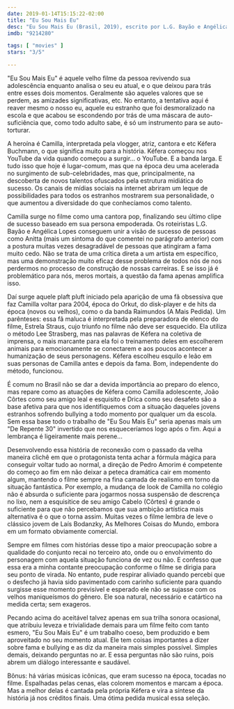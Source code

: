 ```yaml
---
date: 2019-01-14T15:15:22-02:00
title: "Eu Sou Mais Eu"
desc: "Eu Sou Mais Eu (Brasil, 2019), escrito por L.G. Bayão e Angélica Lopes, dirigido por Pedro Amorim, com Kéfera Buchmann como Camilla, Giovanna Lancellotti como Drica, João Côrtes como Cabeça. Crítica escrita para o site CinemAqui."
imdb: "9214280"

tags: [ "movies" ]
stars: "3/5"

---
```

"Eu Sou Mais Eu" é aquele velho filme da pessoa revivendo sua adolescência enquanto analisa o seu eu atual, e o que deixou para trás entre esses dois momentos. Geralmente são aqueles valores que se perdem, as amizades significativas, etc. No entanto, a tentativa aqui é reaver mesmo o nosso eu, aquele eu estranho que foi desmoralizado na escola e que acabou se escondendo por trás de uma máscara de auto-suficiência que, como todo adulto sabe, é só um instrumento para se auto-torturar.

A heroína é Camilla, interpretada pela vlogger, atriz, cantora e etc Kéfera Buchmann, o que significa muito para a história. Kéfera começou nos YouTube da vida quando começou a surgir... o YouTube. E a banda larga. E tudo isso que hoje é lugar-comum, mas que na época deu uma acelerada no surgimento de sub-celebridades, mas que, principalmente, na descoberta de novos talentos ofuscados pela estrutura midiática do sucesso. Os canais de mídias sociais na internet abriram um leque de possibilidades para todos os estranhos mostrarem sua personalidade, o que aumentou a diversidade do que conhecíamos como talento.

Camilla surge no filme como uma cantora pop, finalizando seu último clipe de sucesso baseado em sua persona empoderada. Os roteiristas L.G. Bayão e Angélica Lopes conseguem unir a visão de sucesso de pessoas como Anitta (mais um sintoma do que comentei no parágrafo anterior) com a postura muitas vezes desagradável de pessoas que atingiram a fama muito cedo. Não se trata de uma crítica direta a um artista em específico, mas uma demonstração muito eficaz desse problema de todos nós de nos perdermos no processo de construção de nossas carreiras. E se isso já é problemático para nós, meros mortais, a questão da fama apenas amplifica isso.

Daí surge aquele plaft pluft iniciado pela aparição de uma fã obsessiva que faz Camilla voltar para 2004, época do Orkut, do disk-player e de hits da época (novos ou velhos), como o da banda Raimundos (A Mais Pedida). Um parênteses: essa fã maluca é interpretada pela preparadora de elenco do filme, Estrela Straus, cujo triunfo no filme não deve ser esquecido. Ela utiliza o método Lee Strasberg, mas nas palavras de Kéfera na coletiva de imprensa, o mais marcante para ela foi o treinamento deles em escolherem animais para emocionamente se conectarem e aos poucos acontecer a humanização de seus personagens. Kéfera escolheu esquilo e leão em suas personas de Camilla antes e depois da fama. Bom, independente do método, funcionou.

É comum no Brasil não se dar a devida importância ao preparo do elenco, mas repare como as atuações de Kéfera como Camilla adolescente, João Côrtes como seu amigo leal e esquisito e Drica como seu desafeto são a base afetiva para que nos identifiquemos com a situação daqueles jovens estranhos sofrendo bullying a todo momento por qualquer um da escola. Sem essa base todo o trabalho de "Eu Sou Mais Eu" seria apenas mais um "De Repente 30" invertido que nos esqueceríamos logo após o fim. Aqui a lembrança é ligeiramente mais perene...

Desenvolvendo essa história de reconexão com o passado da velha maneira clichê em que o protagonista tenta achar a fórmula mágica para conseguir voltar tudo ao normal, a direção de Pedro Amorim é competente do começo ao fim em não deixar a peteca dramática cair em momento algum, mantendo o filme sempre na fina camada de realismo em torno da situação fantástica. Por exemplo, a mudança de look de Camilla no colégio não é absurda o suficiente para jogarmos nossa suspensão de descrença no lixo, nem a esquisitice de seu amigo Cabelo (Côrtes) é grande o suficiente para que não percebamos que sua ambição artística mais alternativa é o que o torna assim. Muitas vezes o filme lembra de leve o clássico jovem de Laís Bodanzky, As Melhores Coisas do Mundo, embora em um formato obviamente comercial.

Sempre em filmes com histórias desse tipo a maior preocupação sobre a qualidade do conjunto recai no terceiro ato, onde ou o envolvimento do personagem com aquela situação funciona de vez ou não. E confesso que essa era a minha contante preocupação conforme o filme se dirigia para seu ponto de virada. No entanto, pude respirar aliviado quando percebi que o desfecho já havia sido pavimentado com carinho suficiente para quando surgisse esse momento previsível e esperado ele não se sujasse com os velhos maniqueísmos do gênero. Ele soa natural, necessário e catártico na medida certa; sem exageros.

Pecando acima do aceitável talvez apenas em sua trilha sonora ocasional, que atribuiu leveza e trivialidade demais para um filme feito com tanto esmero, "Eu Sou Mais Eu" é um trabalho coeso, bem produzido e bem aproveitado no seu momento atual. Ele tem coisas importantes a dizer sobre fama e bullying e as diz da maneira mais simples possível. Simples demais, deixando perguntas no ar. E essa perguntas não são ruins, pois abrem um diálogo interessante e saudável.

Bônus: há várias músicas icônicas, que eram sucesso na época, tocadas no filme. Espalhadas pelas cenas, elas colorem momentos e marcam a época. Mas a melhor delas é cantada pela própria Kéfera e vira a síntese da história já nos créditos finais. Uma ótima pedida musical essa seleção.
